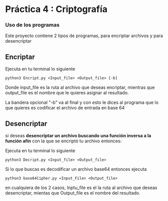 # Práctica 4 : Criptografía

### Uso de los programas

Este proyecto contiene 2 tipos de programas, para encriptar archivos y para desencriptar

## Encriptar

Ejecuta en tu terminal lo siguiente

    python3 Encript.py <Input_file> <Output_file> [-b]

Donde input_file es la ruta al archivo que deseas encriptar, mientras que output_file es el nombre que le quieres asignar al resultado.

La bandera opcional "-b" va al final y con esto le dices al programa que lo que quieres es codificar el archivo de entrada en base 64

## Desencriptar

si deseas **desencriptar un archivo buscando una función inversa a la función afín** con la que se encriptó tu archivo entonces:

Ejecuta en tu terminal lo siguiente

    python3 Decript.py <Input_file> <Output_file> 

Si lo que buscas es decodificar un archivo base64 entonces ejecuta

    python3 base64Cipher.py <Input_File> <Output_file> 

en cualquiera de los 2 casos, Inptu_file es el la ruta al archivo que deseas desencriptar, mientas que Output_file es el nombre del resultado.